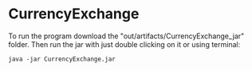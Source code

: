 # CurrencyExchange

To run the program download the "out/artifacts/CurrencyExchange_jar" folder.
Then run the jar with just double clicking on it or using terminal:
```
java -jar CurrencyExchange.jar
```
